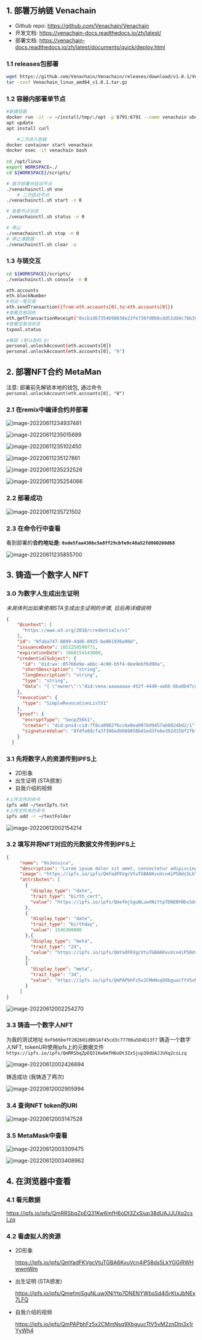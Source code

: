 ## 1. 部署万纳链 Venachain

- Github repo: https://github.com/Venachain/Venachain
- 开发文档: https://venachain-docs.readthedocs.io/zh/latest/
- 部署文档: https://venachain-docs.readthedocs.io/zh/latest/documents/quick/deploy.html

### 1.1 releases包部署

```bash
wget https://github.com/Venachain/Venachain/releases/download/v1.0.1/Venachain_linux_amd64_v1.0.1.tar.gz
tar -zxvf Venachain_linux_amd64_v1.0.1.tar.gz
```

### 1.2 容器内部署单节点

```bash
#新建容器
docker run -it -v ~/install/tmp/:/opt -p 6791:6791 --name venachain ubuntu:20.04
apt update
apt install curl

	#二次进入容器
docker container start venachain
docker exec -it venachain bash
 
cd /opt/linux
export WORKSPACE=./
cd ${WORKSPACE}/scripts/

# 首次部署并启动节点
./venachainctl.sh one
	# 二次启动节点
./venachainctl.sh start -n 0

# 查看节点状态
./venachainctl.sh status -n 0

# 停止
./venachainctl.sh stop -n 0
# 停止清数据
./venachainctl.sh clear -a
```

### 1.3 与链交互

```bash
cd ${WORKSPACE}/scripts/
./venachainctl.sh console -n 0

eth.accounts
eth.blockNumber
#测试一笔交易
eth.sendTransaction({from:eth.accounts[0],to:eth.accounts[0]})
#查看交易回执
eth.getTransactionReceipt("0xcb1d67354698038e23fe736fd0b6cdd51dd4c7bb3927fdc4fd1774aab06b4040")
#查看交易池状态
txpool.status

#解锁 (默认密码 0)
personal.unlockAccount(eth.accounts[0])
personal.unlockAccount(eth.accounts[0], "0")

```

## 2. 部署NFT合约 MetaMan

注意: 部署前先解锁本地的钱包, 通过命令 `personal.unlockAccount(eth.accounts[0], "0")`

### 2.1 在remix中编译合约并部署

![image-20220611234937481](https://s2.loli.net/2022/06/11/jt4uRylZMTgFwXJ.png)

![image-20220611235015699](https://s2.loli.net/2022/06/11/M1dLcbv8f5rwPXR.png)

![image-20220611235102450](https://s2.loli.net/2022/06/11/qVh5kEvbUxoHfJn.png)

![image-20220611235127861](https://s2.loli.net/2022/06/11/V8GCQJ5e6bgRDKP.png)

![image-20220611235232526](https://s2.loli.net/2022/06/11/1bB3sTClLrZUh5F.png)

![image-20220611235254066](https://s2.loli.net/2022/06/11/CsqHztBVMFbS8lD.png)

### 2.2 部署成功

![image-20220611235721502](https://s2.loli.net/2022/06/12/2FM6TvAKizZOl85.png)

### 2.3 在命令行中查看

看到部署的**合约地址是: `0xde5faa436bc5e8ff29cbfe9c48a52fd860260d68`**

![image-20220611235855700](https://s2.loli.net/2022/06/12/mklDH3TxwvCWBg1.png)

## 3. 铸造一个数字人 NFT

### 3.0 为数字人生成出生证明

*未具体列出如果使用STA生成出生证明的步骤, 日后再详细说明*

```json
{
    "@context": [
      "https://www.w3.org/2018/credentials/v1"
    ],
    "id": "8faba747-8899-4dd6-8925-be061936a90d",
    "issuanceDate": 1652258590771,
    "expirationDate": 1668154143000,
    "credentialSubject": {
      "id": "did:wx::85766e9e-abbc-4c00-b5f4-0ee9ebf6d90a",
      "shortDescription": "string",
      "longDescription": "string",
      "type": "string",
      "data": "{ \"owner\":\"did:vena:aaaaaaaa-452f-4440-aabb-6ba8b47cd8ef\",\"creator\":\"did:vena:bbbbbbbb-452f-4440-aabb-6ba8b47cd8ef\",\"metaman\":\"did:vena:cccccccc-452f-4440-aabb-6ba8b47cd8ef\" }"
    },
    "revocation": {
      "type": "SimpleRevocationListV1"
    },
    "proof": {
      "encryptType": "Secp256k1",
      "creator": "did:pnid:cid:7f8ca8982f6cc6e8ea087bd9457ab8024bd2/1",
      "signatureValue": "8fdfe8dcfa3f306edb088050bd1ed3fe6e392d150f2fbf1a55d96a02090d273c29fbd25874e1fd5c7b50b84a3fb05698dbb56ee082c0f5ae3447f17e0a248a1be9a4d47ae5aae688da7755e8901a4d7364da6fdc91e7c188d8f5711ebfd796e8e04dea591276022c91323b1a05acada9d786751385f5087d47fd042fa4531b25f56456"
    }
  }
```



### 3.1 先将数字人的资源传到IPFS上

- 2D形象
- 出生证明 (STA颁发)
- 自我介绍的视频

```bash
#上传文件的命令
ipfs add ~/testIpfs.txt
#上传文件夹的命令
ipfs add -r ~/testFolder
```

![image-20220612002154214](https://s2.loli.net/2022/06/12/lBIaA4yiDK1FQLp.png)

### 3.2 填写并将NFT对应的元数据文件传到IPFS上

```json
{
     "name": "0xJessica",
     "description": "Lorem ipsum dolor sit amet, consectetur adipiscing elit, sed do eiusmod tempor incididunt ut labore et dolore magna aliqua. Ut enim ad minim veniam, quis nostrud exercitation ullamco laboris nisi ut aliquip ex ea commodo consequat. Duis aute irure dolor in reprehenderit in voluptate velit esse cillum dolore eu fugiat nulla pariatur. Excepteur sint occaecat cupidatat non proident, sunt in culpa qui officia deserunt mollit anim id est laborum.",
     "image": "https://ipfs.io/ipfs/QmYadFKVgcVtuTGBA6KvuVcn4iP58ds5LkYGGiRWHwwmWm",
     "attributes": [
       {
		 "display_type": "date", 
         "trait_type": "birth_cert", 
         "value": "https://ipfs.io/ipfs/QmefmjSguNLuwXNiYtp7DNENYWbsSd4i5rKtxJbNEx7LFQ"
       },
       {
         "display_type": "date", 
         "trait_type": "birthday", 
         "value": 1546360800
       },{
         "display_type": "meta", 
		 "trait_type": "2d", 
         "value": "https://ipfs.io/ipfs/QmYadFKVgcVtuTGBA6KvuVcn4iP58ds5LkYGGiRWHwwmWm"
       },
       {
		 "display_type": "meta", 
         "trait_type": "3d", 
         "value": "https://ipfs.io/ipfs/QmPAPbhFz5x2CMmNsq9XbguucTtV5vM2znDtn3x1rYyWh4"
       }
     ]
}
```

![image-20220612002254270](https://s2.loli.net/2022/06/12/UxO8gdVo6SPiBlJ.png)

### 3.3 铸造一个数字人NFT

为我的测试地址 `0xFb66befF2B2601dB91Af45cd3c77706a5D4D13f7` 铸造一个数字人NFT, tokenURI使用ipfs上的元数据文件`https://ipfs.io/ipfs/QmRRSbqZpEQ31Kw6mfH6oDt3ZxSjup38dUAJJUXq2csLzq`

![image-20220612002426694](https://s2.loli.net/2022/06/12/kpj7tCUz9XOIixb.png)

铸造成功 (我铸造了两次)

![image-20220612002905994](https://s2.loli.net/2022/06/12/EfxO3HWCzjMNVDJ.png)

### 3.4 查询NFT token的URI

![image-20220612003147528](https://s2.loli.net/2022/06/12/FXzZ5OyjiqC8auE.png)

### 3.5 MetaMask中查看

![image-20220612003309475](https://s2.loli.net/2022/06/12/MrdXG1Tu3UwbhnD.png)

![image-20220612003408962](https://s2.loli.net/2022/06/12/CJQx2de6MThkSs8.png)

## 4. 在浏览器中查看

### 4.1 看元数据

https://ipfs.io/ipfs/QmRRSbqZpEQ31Kw6mfH6oDt3ZxSjup38dUAJJUXq2csLzq

### 4.2 看虚拟人的资源

- 2D形象

  https://ipfs.io/ipfs/QmYadFKVgcVtuTGBA6KvuVcn4iP58ds5LkYGGiRWHwwmWm

- 出生证明 (STA颁发)

  https://ipfs.io/ipfs/QmefmjSguNLuwXNiYtp7DNENYWbsSd4i5rKtxJbNEx7LFQ

- 自我介绍的视频

  https://ipfs.io/ipfs/QmPAPbhFz5x2CMmNsq9XbguucTtV5vM2znDtn3x1rYyWh4



